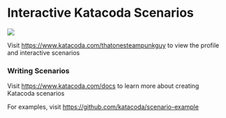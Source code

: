 # Interactive Katacoda Scenarios

[![](http://shields.katacoda.com/katacoda/thatonesteampunkguy/count.svg)](https://www.katacoda.com/thatonesteampunkguy "Get your profile on Katacoda.com")

Visit https://www.katacoda.com/thatonesteampunkguy to view the profile and interactive scenarios

### Writing Scenarios
Visit https://www.katacoda.com/docs to learn more about creating Katacoda scenarios

For examples, visit https://github.com/katacoda/scenario-example
